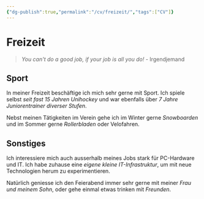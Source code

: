 ```yaml
---
{"dg-publish":true,"permalink":"/cv/freizeit/","tags":["CV"]}
---
```



# Freizeit

> *You can't do a good job, if your job is all you do!*
> \- Irgendjemand

## Sport

In meiner Freizeit beschäftige ich mich sehr gerne mit Sport. Ich spiele selbst *seit fast 15 Jahren Unihockey* und war ebenfalls über *7 Jahre Juniorentrainer diverser Stufen*.

Nebst meinen Tätigkeiten im Verein gehe ich im Winter gerne *Snowboarden* und im Sommer gerne *Rollerbladen* oder Velofahren.

## Sonstiges

Ich interessiere mich auch ausserhalb meines Jobs stark für PC-Hardware und IT. Ich habe zuhause eine *eigene kleine IT-Infrastruktur*, um mit neue Technologien herum zu experimentieren.

Natürlich geniesse ich den Feierabend immer sehr gerne mit meiner *Frau und meinem Sohn*, oder gehe einmal etwas trinken mit *Freunden*.

